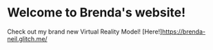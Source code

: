 # Welcome to Brenda's website!

Check out my brand new Virtual Reality Model! [Here!]https://brenda-neil.glitch.me/
